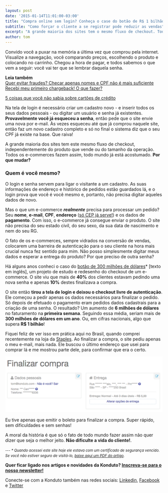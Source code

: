 ```yaml
---
layout: post
date: '2015-01-14T11:01:00-03:00'
title: "Compra online sem login? Conheça o case do botão de R$ 1 bilhão"
subtitle: "Como forçar o cliente a se registrar pode reduzir as vendas"
excerpt: "A grande maioria dos sites tem o mesmo fluxo de checkout. Todos os e-commerces fazem assim, todo mundo já está acostumado. Por que mudar?"
author: tom
---
```

Convido você a puxar na memória a última vez que comprou pela internet. Visualize a navegação, você comparando preços, escolhendo o produto e colocando no carrinho. Chegou a hora de pagar, e todos sabemos o que vem a seguir: você vai ter que se lembrar daquela senha.

**Leia também**  
[Quer evitar fraudes? Checar apenas nomes e CPF não é mais suficiente](https://blog.konduto.com/pt/2014/10/porque-checar-apenas-nome-e-cpf-ja-nao-e-suficiente-na-analise-manual?utm_source=konduto&utm_medium=blog&utm_campaign=conteudo)  
[Recebi meu primeiro chargeback! O que fazer?](https://blog.konduto.com/pt/2014/09/o-que-fazer-quando-recebe-o-primeiro-chargeback?utm_source=konduto&utm_medium=blog&utm_campaign=conteudo)  

[5 coisas que você não sabia sobre cartões de crédito](https://blog.konduto.com/pt/2014/09/5-coisas-que-voce-nao-sabia-sobre-cartao-de-credito?utm_source=konduto&utm_medium=blog&utm_campaign=conteudo)  

Na tela de login é necessário criar um cadastro novo - e inserir todos os seus dados pessoais - ou digitar um usuário e senha já existentes. **Provavelmente você já esqueceu a senha**, então pede que o site envie uma nova por e-mail. Às vezes esqueceu até que já comprou naquele site, então faz um novo cadastro completo e só no final o sistema diz que o seu CPF já existe na base. Que raiva!

A grande maioria dos sites tem este mesmo fluxo de checkout, independentemente do produto que vende ou do tamanho da operação. Todos os e-commerces fazem assim, todo mundo já está acostumado. **Por que mudar?**

### Quem é você mesmo?

O login e senha servem para ligar o visitante a um cadastro. As suas informações de endereço e histórico de pedidos estão guardados lá, e o login prova que você é você mesmo e, portanto, não precisa digitar aqueles dados de novo.

Mas o que um e-commerce **_realmente_** precisa para processar um pedido? Seu **nome**, **e-mail**, **CPF**, **endereço** ([só CEP já serve!](http://cepfacil.com.br/)) e os dados de **pagamento**. Com isso, o e-commerce já consegue enviar o produto. O site não precisa do seu estado civil, do seu sexo, da sua data de nascimento e nem do seu RG.

O fato de os e-commerces, sempre vidrados na conversão de vendas, colocarem uma barreira de autenticação para o seu cliente na hora mais crucial nunca fez sentido para mim. Não posso simplesmente digitar meus dados e esperar a entrega do produto? Por que preciso de outra senha?

Há alguns anos conheci o caso do [botão de 300 milhões de dólares](http://www.uie.com/articles/three_hund_million_button/)* [texto em inglês], um projeto de estudo e redesenho do checkout de um e-commerce. O site viu que mais de **40%** dos clientes estavam pedindo uma nova senha e apenas **10%** destes finalizava a compra.

O site então **tirou a tela de login e deixou o checkout livre de autenticação**. Ele começou a pedir apenas os dados necessários para  finalizar o pedido. Só depois de efetuado o pagamento eram pedidos dados cadastrais para a criação de uma senha. O resultado? Um aumento de **6 milhões de dólares** no faturamento na **primeira semana**. Seguindo essa média, seriam mais de **300 milhões de dólares em um ano**. Ou, em cifras nacionais, algo que supera **R$ 1 bilhão**!

Fiquei feliz de ver isso em prática aqui no Brasil, quando comprei recentemente na loja da [Staples](http://www.staples.com.br/). Ao finalizar a compra, o site pediu apenas o meu e-mail, mais nada. Ele buscou o último endereço que usei para comprar lá e me mostrou parte dele, para confirmar que era o certo.

![Checkout Staples](/images/tinha-uma-senha-checkout-staples.png)

Eu tive apenas que emitir o boleto para finalizar a compra. Super rápido, sem dificuldades e sem senhas!

A moral da história é que só o fato de todo mundo fazer assim não quer dizer que seja o melhor jeito. **Não dificulte a vida do cliente!**.

<small>---
_* Quando acessei este site hoje ele estava com um certificado de segurança vencido. Se você não estiver seguro de visitá-lo, <a href="https://s3.amazonaws.com/f.cl.ly/items/3u0x3z003S1J2u1E3121/The%20$300%20Million%20Button.pdf">baixe aqui um PDF do artigo</a>._</small>

**Quer ficar ligado nos artigos e novidades da Konduto? [Inscreva-se para o nosso newsletter!](http://eepurl.com/2jpuz)**

Conecte-se com a Konduto também nas redes sociais: [Linkedin](https://www.linkedin.com/company/konduto), [Facebook](https://www.facebook.com/konduto) e [Twitter](https://twitter.com/KondutoBR)